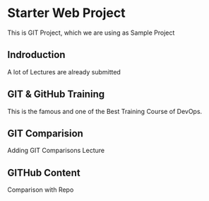 # Starter Web Project
This is GIT Project, which we are using as Sample Project


## Indroduction
A lot of Lectures are  already submitted

## GIT & GitHub Training
This is the famous and one of the Best Training Course of DevOps.

## GIT Comparision
Adding GIT Comparisons Lecture

## GITHub Content
Comparison with Repo